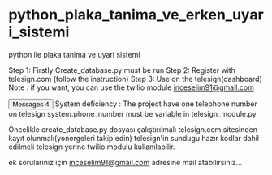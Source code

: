 # python_plaka_tanima_ve_erken_uyari_sistemi
python ile plaka tanima ve uyari sistemi

Step 1: Firstly Create_database.py must be run 
Step 2: Register with telesign.com (follow the instruction)
Step 3: Use on the telesign(dashboard)
Note : if you want, you can use the twilio module
        inceselim91@gmail.com

<button type="button" class="btn btn-primary">
  Messages <span class="badge badge-light">4</span>
</button>
System deficiency : The project have one telephone number on telesign system.phone_number must be variable in telesign_module.py 

Öncelikle create_database.py dosyası çalıştırılmalı
telesign.com sitesinden kayıt olunmalı(yonergeleri takip edin)
telesign'in sundugu hazır kodlar dahil edilmeli
telesign yerine twilio modulu kullanılabilir.

ek sorularınız için inceselim91@gmail.com adresine mail atabilirsiniz...

